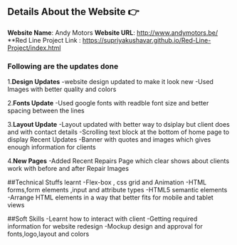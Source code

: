 ## Details About the Website :point_right: 
**Website Name**: Andy Motors
**Website URL**: http://www.andymotors.be/
**Red Line Project Link : https://supriyakushavar.github.io/Red-Line-Project/index.html

### Following are the updates done 

1.**Design Updates** 
-website design updated to make it look new 
-Used Images with better quality and colors

2.**Fonts Update**
-Used google fonts with readble font size and better spacing between the lines

3.**Layout Update**
-Layout updated with better way to dsiplay but client does and with contact details
-Scrolling text block at the bottom of home page to display Recent Updates
-Banner with quotes and images which gives enough information for clients

4.**New Pages**
-Added Recent Repairs Page which clear shows about clients work with before and after Repair Images

##Technical Stuffs learnt
-Flex-box , css grid and Animation
-HTML forms,form elements ,input and attribute types
-HTML5 semantic elements
-Arrange HTML elements in a way that better fits for mobile and tablet views

##Soft Skills
-Learnt how to interact with client
-Getting required information for website redesign 
-Mockup design and approval for fonts,logo,layout and colors



